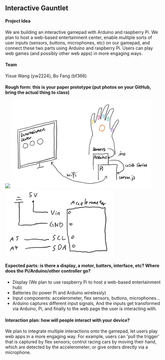 ## Interactive Gauntlet

#### Project Idea

We are building an interactive gamepad with Arduino and raspberry Pi. We plan to host a web-based entertainment center, enable mulitple sorts of user inputs (sensors, buttons, microphones, etc) on our gamepad, and connect these two parts using Arduino and raspberry Pi. Users can play web games (and possibly other web apps) in more engaging ways.


#### Team

Yixue Wang (yw2224), Bo Fang (bf366)


#### Rough form: this is your paper prototype (put photos on your GitHub, bring the actual thing to class)

<img src="./Media/board.png" width="350">

<img src="./Media/pic.png" width="450">

<img src="./Media/circuit.png" width="350">




#### Expected parts: is there a display, a motor, batters, interface, etc? Where does the Pi/Arduino/other controller go?

- Display (We plan to use raspberry Pi to host a web-based entertainment hub)
- Batteries (to power Pi and Arduino wirelessly)
- Input components: accelerometer, flex sensors, buttons, microphones... 
- Arduino captures different input signals, And the inputs get transformed via Arduino, Pi, and finally to the web page the user is interacting with.



#### Interaction plan: how will people interact with your device?

We plan to integrate multiple interactions onto the gamepad, let users play web apps in a more engaging way. For example, users can 'pull the trigger' that is captured by flex sensors; control racing cars by moving their hand, which are detected by the accelerometer; or give orders directly via a microphone.
